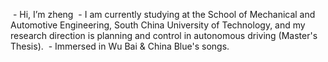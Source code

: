  - Hi, I’m zheng
‍ - I am currently studying at the School of Mechanical and Automotive Engineering, South China University of Technology, and my research direction is planning and control in autonomous driving (Master's Thesis).
 - Immersed in Wu Bai & China Blue's songs.

<!---
Co-Driver-Z/Co-Driver-Z is a ✨ special ✨ repository because its `README.md` (this file) appears on your GitHub profile.
You can click the Preview link to take a look at your changes.
--->
